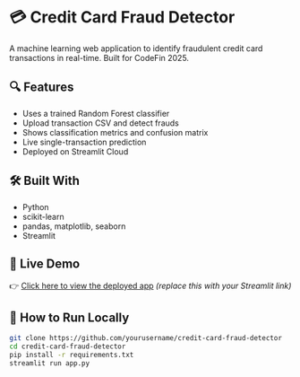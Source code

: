 # 💳 Credit Card Fraud Detector

A machine learning web application to identify fraudulent credit card transactions in real-time. Built for CodeFin 2025.

## 🔍 Features
- Uses a trained Random Forest classifier
- Upload transaction CSV and detect frauds
- Shows classification metrics and confusion matrix
- Live single-transaction prediction
- Deployed on Streamlit Cloud

## 🛠️ Built With
- Python
- scikit-learn
- pandas, matplotlib, seaborn
- Streamlit

## 🚀 Live Demo
👉 [Click here to view the deployed app](#) *(replace this with your Streamlit link)*

## 📂 How to Run Locally
```bash
git clone https://github.com/yourusername/credit-card-fraud-detector
cd credit-card-fraud-detector
pip install -r requirements.txt
streamlit run app.py

